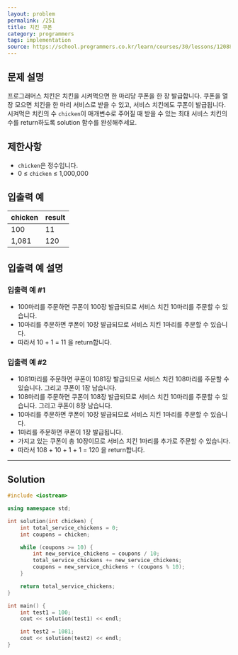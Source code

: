 ```yaml
---
layout: problem
permalink: /251
title: 치킨 쿠폰
category: programmers
tags: implementation
source: https://school.programmers.co.kr/learn/courses/30/lessons/120884
---
```


## 문제 설명

프로그래머스 치킨은 치킨을 시켜먹으면 한 마리당 쿠폰을 한 장 발급합니다. 쿠폰을 열 장 모으면 치킨을 한 마리 서비스로 받을 수 있고, 서비스 치킨에도 쿠폰이 발급됩니다. 시켜먹은 치킨의 수 `chicken`이 매개변수로 주어질 때 받을 수 있는 최대 서비스 치킨의 수를 return하도록 solution 함수를 완성해주세요.

## 제한사항

- `chicken`은 정수입니다.
- 0 ≤ `chicken` ≤ 1,000,000

## 입출력 예

| chicken | result |
| --- | --- |
| 100 | 11 |
| 1,081 | 120 |

## 입출력 예 설명

### 입출력 예 #1

- 100마리를 주문하면 쿠폰이 100장 발급되므로 서비스 치킨 10마리를 주문할 수 있습니다.
- 10마리를 주문하면 쿠폰이 10장 발급되므로 서비스 치킨 1마리를 주문할 수 있습니다.
- 따라서 10 + 1 = 11 을 return합니다.

### 입출력 예 #2

- 1081마리를 주문하면 쿠폰이 1081장 발급되므로 서비스 치킨 108마리를 주문할 수 있습니다. 그리고 쿠폰이 1장 남습니다.
- 108마리를 주문하면 쿠폰이 108장 발급되므로 서비스 치킨 10마리를 주문할 수 있습니다. 그리고 쿠폰이 8장 남습니다.
- 10마리를 주문하면 쿠폰이 10장 발급되므로 서비스 치킨 1마리를 주문할 수 있습니다.
- 1마리를 주문하면 쿠폰이 1장 발급됩니다.
- 가지고 있는 쿠폰이 총 10장이므로 서비스 치킨 1마리를 추가로 주문할 수 있습니다.
- 따라서 108 + 10 + 1 + 1 = 120 을 return합니다.

---

## Solution

```cpp
#include <iostream>

using namespace std;

int solution(int chicken) {
    int total_service_chickens = 0;
    int coupons = chicken;

    while (coupons >= 10) {
        int new_service_chickens = coupons / 10;
        total_service_chickens += new_service_chickens;
        coupons = new_service_chickens + (coupons % 10);
    }

    return total_service_chickens;
}

int main() {
    int test1 = 100;
    cout << solution(test1) << endl;

    int test2 = 1081;
    cout << solution(test2) << endl;
}
```
